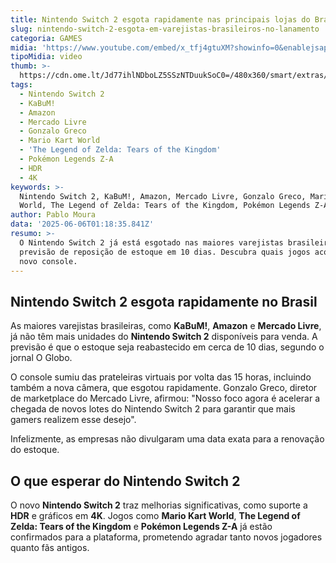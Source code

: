 ```yaml
---
title: Nintendo Switch 2 esgota rapidamente nas principais lojas do Brasil
slug: nintendo-switch-2-esgota-em-varejistas-brasileiros-no-lanamento
categoria: GAMES
midia: 'https://www.youtube.com/embed/x_tfj4gtuXM?showinfo=0&enablejsapi=1'
tipoMidia: video
thumb: >-
  https://cdn.ome.lt/Jd77ihlNDboLZ5SSzNTDuukSoC0=/480x360/smart/extras/conteudos/sem_titulo70.png
tags:
  - Nintendo Switch 2
  - KaBuM!
  - Amazon
  - Mercado Livre
  - Gonzalo Greco
  - Mario Kart World
  - 'The Legend of Zelda: Tears of the Kingdom'
  - Pokémon Legends Z-A
  - HDR
  - 4K
keywords: >-
  Nintendo Switch 2, KaBuM!, Amazon, Mercado Livre, Gonzalo Greco, Mario Kart
  World, The Legend of Zelda: Tears of the Kingdom, Pokémon Legends Z-A, HDR, 4K
author: Pablo Moura
data: '2025-06-06T01:18:35.841Z'
resumo: >-
  O Nintendo Switch 2 já está esgotado nas maiores varejistas brasileiras, com
  previsão de reposição de estoque em 10 dias. Descubra quais jogos acompanham o
  novo console.
---
```


## Nintendo Switch 2 esgota rapidamente no Brasil

As maiores varejistas brasileiras, como **KaBuM!**, **Amazon** e **Mercado Livre**, já não têm mais unidades do **Nintendo Switch 2** disponíveis para venda. A previsão é que o estoque seja reabastecido em cerca de 10 dias, segundo o jornal O Globo.

O console sumiu das prateleiras virtuais por volta das 15 horas, incluindo também a nova câmera, que esgotou rapidamente. Gonzalo Greco, diretor de marketplace do Mercado Livre, afirmou: "Nosso foco agora é acelerar a chegada de novos lotes do Nintendo Switch 2 para garantir que mais gamers realizem esse desejo".

Infelizmente, as empresas não divulgaram uma data exata para a renovação do estoque.

## O que esperar do Nintendo Switch 2

O novo **Nintendo Switch 2** traz melhorias significativas, como suporte a **HDR** e gráficos em **4K**. Jogos como **Mario Kart World**, **The Legend of Zelda: Tears of the Kingdom** e **Pokémon Legends Z-A** já estão confirmados para a plataforma, prometendo agradar tanto novos jogadores quanto fãs antigos.

